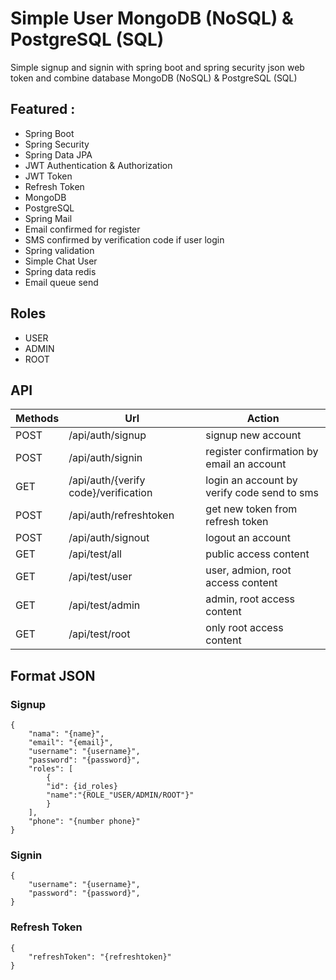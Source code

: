 # Simple User MongoDB (NoSQL) & PostgreSQL (SQL)
Simple signup and signin with spring boot and spring security json web token and combine database MongoDB (NoSQL) & PostgreSQL (SQL)

## Featured :
- Spring Boot 
- Spring Security
- Spring Data JPA
- JWT Authentication & Authorization
- JWT Token
- Refresh Token
- MongoDB
- PostgreSQL
- Spring Mail
- Email confirmed for register
- SMS confirmed by verification code if user login
- Spring validation
- Simple Chat User
- Spring data redis
- Email queue send

## Roles
- USER
- ADMIN 
- ROOT
 
## API
Methods | Url | Action |
--- | --- | --- |
| POST | /api/auth/signup | signup new account |
| POST | /api/auth/signin | register confirmation by email an account |
| GET | /api/auth/{verify code}/verification | login an account by verify code send to sms |
| POST | /api/auth/refreshtoken | get new token from refresh token |
| POST | /api/auth/signout | logout an account |
| GET | /api/test/all | public access content |
| GET | /api/test/user | user, admion, root access content |
| GET | /api/test/admin | admin, root access content |
| GET | /api/test/root | only root access content |

## Format JSON
### Signup
```
{
    "nama": "{name}",
    "email": "{email}",
    "username": "{username}",
    "password": "{password}",
    "roles": [
        {
        "id": {id_roles}
        "name":"{ROLE_"USER/ADMIN/ROOT"}"
        }
    ],
    "phone": "{number phone}"
}
```

### Signin
```
{
    "username": "{username}",
    "password": "{password}",
}
```

### Refresh Token
```
{
    "refreshToken": "{refreshtoken}"
}
```
